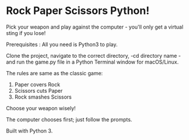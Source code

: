 # Rock Paper Scissors Python!

Pick your weapon and play against the computer - you'll only get a virtual sting if you lose!

Prerequisites : All you need is Python3 to play.

Clone the project, navigate to the correct directory, -cd directory name - and run the game.py file in a Python Terminal window for macOS/Linux.

The rules are same as the classic game:
1. Paper covers Rock
2. Scissors cuts Paper
3. Rock smashes Scissors

Choose your weapon wisely!

The computer chooses first; just follow the prompts.

Built with Python 3.